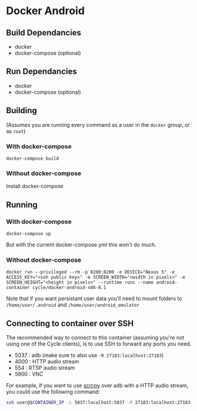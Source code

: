 # Docker Android

## Build Dependancies
- docker
- docker-compose (optional)

## Run Dependancies
- docker
- docker-compose (optional)

## Building
(Assumes you are running every command as a user in the `docker` group, or as `root`)

###  With docker-compose
`docker-compose build`

### Without docker-compose
[comment]: <> (`docker build --build-arg ANDROID_VERSION=8.1 --build-arg API_LEVEL=29 --build-arg CHROME_DRIVER=74.0.3729.6 --build-arg BROWSER=chrome --build-arg SYS_IMG=x86 docker`)
Install docker-compose

## Running

### With docker-compose
`docker-compose up`

But with the current docker-compose.yml this won't do much.

### Without docker-compose
`docker run --privileged --rm -p 8200:8200 -e DEVICE="Nexus 5" -e ACCESS_KEY="<ssh public key>" -e SCREEN_WIDTH="<width in pixels>" -e SCREEN_HEIGHT="<height in pixels>" --runtime runc --name android-container cycle/docker-android-x86-8.1`

Note that if you want persistant user data you'll need to mount folders to `/home/user/.android` and `/home/user/android_emulator`

## Connecting to container over SSH

The recommended way to connect to this container (assuming you're not using one of the Cycle clients), is to use SSH to forward any ports you need.
- 5037 : adb (make sure to also use `-R 27183:localhost:27183`)
- 4000 : HTTP audio stream
- 554 : RTSP audio stream
- 5900 : VNC

For example, if you want to use [scrcpy](https://github.com/Genymobile/scrcpy) over adb with a HTTP audio stream, you could use the following command:
```bash
ssh user@$CONTAINER_IP -L 5037:localhost:5037 -R 27183:localhost:27183 -L 4000:localhost:4000 -p 8200
```
